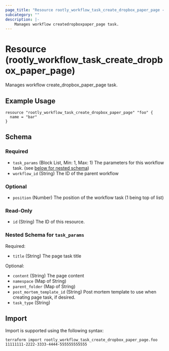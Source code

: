 ```yaml
---
page_title: "Resource rootly_workflow_task_create_dropbox_paper_page - terraform-provider-rootly"
subcategory: ""
description: |-
    Manages workflow createdropboxpaper_page task.
---
```


# Resource (rootly_workflow_task_create_dropbox_paper_page)

Manages workflow create_dropbox_paper_page task.

## Example Usage

```
resource "rootly_workflow_task_create_dropbox_paper_page" "foo" {
  name = "bar"
}
```

<!-- schema generated by tfplugindocs -->
## Schema

### Required

- `task_params` (Block List, Min: 1, Max: 1) The parameters for this workflow task. (see [below for nested schema](#nestedblock--task_params))
- `workflow_id` (String) The ID of the parent workflow

### Optional

- `position` (Number) The position of the workflow task (1 being top of list)

### Read-Only

- `id` (String) The ID of this resource.

<a id="nestedblock--task_params"></a>
### Nested Schema for `task_params`

Required:

- `title` (String) The page task title

Optional:

- `content` (String) The page content
- `namespace` (Map of String)
- `parent_folder` (Map of String)
- `post_mortem_template_id` (String) Post mortem template to use when creating page task, if desired.
- `task_type` (String)

## Import

Import is supported using the following syntax:

```shell
terraform import rootly_workflow_task_create_dropbox_paper_page.foo 11111111-2222-3333-4444-555555555555
```